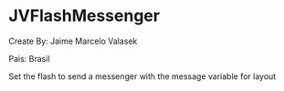 JVFlashMessenger
================
Create By: Jaime Marcelo Valasek

Pais: Brasil

Set the flash to send a messenger with the message variable for layout
